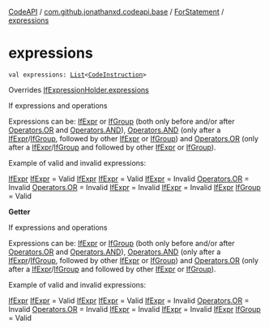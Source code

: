 [CodeAPI](../../index.md) / [com.github.jonathanxd.codeapi.base](../index.md) / [ForStatement](index.md) / [expressions](.)

# expressions

`val expressions: `[`List`](https://kotlinlang.org/api/latest/jvm/stdlib/kotlin.collections/-list/index.html)`<`[`CodeInstruction`](../../com.github.jonathanxd.codeapi/-code-instruction.md)`>`

Overrides [IfExpressionHolder.expressions](../-if-expression-holder/expressions.md)

If expressions and operations

Expressions can be: [IfExpr](../-if-expr/index.md) or [IfGroup](../-if-group/index.md) (both only before and/or after [Operators.OR](#) and [Operators.AND](#)),
[Operators.AND](#) (only after a [IfExpr](../-if-expr/index.md)/[IfGroup](../-if-group/index.md), followed by other [IfExpr](../-if-expr/index.md) or [IfGroup](../-if-group/index.md))
and [Operators.OR](#) (only after a [IfExpr](../-if-expr/index.md)/[IfGroup](../-if-group/index.md) and followed by other [IfExpr](../-if-expr/index.md) or [IfGroup](../-if-group/index.md)).

Example of valid and invalid expressions:

[IfExpr](#) [IfExpr](../-if-expr/index.md) = Valid
[IfExpr](#) [IfExpr](../-if-expr/index.md) = Valid
[IfExpr](../-if-expr/index.md) = Invalid
[Operators.OR](../-if-expr/index.md) = Invalid
[Operators.OR](../-if-group/index.md) = Invalid
[IfExpr](#) = Invalid
[IfExpr](../-if-group/index.md) = Invalid
[IfExpr](#) [IfGroup](../-if-group/index.md) = Valid

**Getter**

If expressions and operations

Expressions can be: [IfExpr](../-if-expr/index.md) or [IfGroup](../-if-group/index.md) (both only before and/or after [Operators.OR](#) and [Operators.AND](#)),
[Operators.AND](#) (only after a [IfExpr](../-if-expr/index.md)/[IfGroup](../-if-group/index.md), followed by other [IfExpr](../-if-expr/index.md) or [IfGroup](../-if-group/index.md))
and [Operators.OR](#) (only after a [IfExpr](../-if-expr/index.md)/[IfGroup](../-if-group/index.md) and followed by other [IfExpr](../-if-expr/index.md) or [IfGroup](../-if-group/index.md)).

Example of valid and invalid expressions:

[IfExpr](#) [IfExpr](../-if-expr/index.md) = Valid
[IfExpr](#) [IfExpr](../-if-expr/index.md) = Valid
[IfExpr](../-if-expr/index.md) = Invalid
[Operators.OR](../-if-expr/index.md) = Invalid
[Operators.OR](../-if-group/index.md) = Invalid
[IfExpr](#) = Invalid
[IfExpr](../-if-group/index.md) = Invalid
[IfExpr](#) [IfGroup](../-if-group/index.md) = Valid

